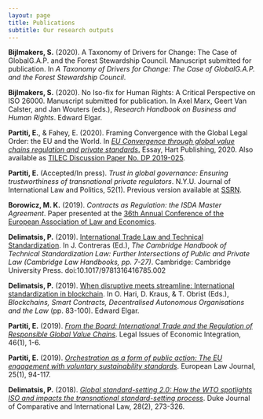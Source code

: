```yaml
---
layout: page
title: Publications
subtitle: Our research outputs
---
```


**Bijlmakers, S.** (2020). A Taxonomy of Drivers for Change: The Case of GlobalG.A.P. and the Forest Stewardship Council. Manuscript submitted for publication. In _A Taxonomy of Drivers for Change: The Case of GlobalG.A.P. and the Forest Stewardship Council_.

**Bijlmakers, S.** (2020). No Iso-fix for Human Rights: A Critical Perspective on ISO 26000. Manuscript submitted for publication. In Axel Marx, Geert Van Calster, and Jan Wouters (eds.), _Research Handbook on Business and Human Rights_. Edward Elgar.

**Partiti, E.**, & Fahey, E. (2020). Framing Convergence with the Global Legal Order: the EU and the World. In [_EU Convergence through global value chains regulation and private standards_.](https://www.bloomsburyprofessional.com/uk/framing-convergence-with-the-global-legal-order-9781509934393/) Essay, Hart Publishing, 2020. Also available as [TILEC Discussion Paper No. DP 2019-025](https://papers.ssrn.com/sol3/papers.cfm?abstract_id=3499603).

**Partiti, E.** (Accepted/In press). _Trust in global governance: Ensuring trustworthiness of transnational private regulators_. N.Y.U. Journal of International Law and Politics, 52(1). Previous version available at [SSRN](https://papers.ssrn.com/sol3/papers.cfm?abstract_id=3406716).

**Borowicz, M. K.** (2019). _Contracts as Regulation: the ISDA Master Agreement_. Paper presented at the [36th Annual Conference of the European Association of Law and Economics](https://eale.org/conference/eale-2019-tel-aviv/general-information).

**Delimatsis, P.** (2019). [International Trade Law and Technical Standardization](https://www.cambridge.org/core/books/cambridge-handbook-of-technical-standardization-law/international-trade-law-and-technical-standardization/C9D663788DF975859F70040BA672DEF3). In J. Contreras (Ed.), _The Cambridge Handbook of Technical Standardization Law: Further Intersections of Public and Private Law (Cambridge Law Handbooks, pp. 7-27)_. Cambridge: Cambridge University Press. doi:10.1017/9781316416785.002

**Delimatsis, P.** (2019). [When disruptive meets streamline: International standardization in blockchain](https://www.elgaronline.com/view/edcoll/9781788115124/9781788115124.00010.xml). In O. Hari, D. Kraus, & T. Obrist (Eds.), _Blockchains, Smart Contracts, Decentralised Autonomous Organisations and the Law_ (pp. 83-100). Edward Elgar.

**Partiti, E.** (2019). _[From the Board: International Trade and the Regulation of Responsible Global Value Chains](https://www.kluwerlawonline.com/abstract.php?area=Journals&id=LEIE2019001)_. Legal Issues of Economic Integration, 46(1), 1-6.

**Partiti, E.** (2019). _[Orchestration as a form of public action: The EU engagement with voluntary sustainability standards](https://onlinelibrary.wiley.com/doi/full/10.1111/eulj.12299)_. European Law Journal, 25(1), 94-117.

**Delimatsis, P.** (2018). _[Global standard-setting 2.0: How the WTO spotlights ISO and impacts the transnational standard-setting process](https://scholarship.law.duke.edu/djcil/vol28/iss2/3)_. Duke Journal of Comparative and International Law, 28(2), 273-326.
